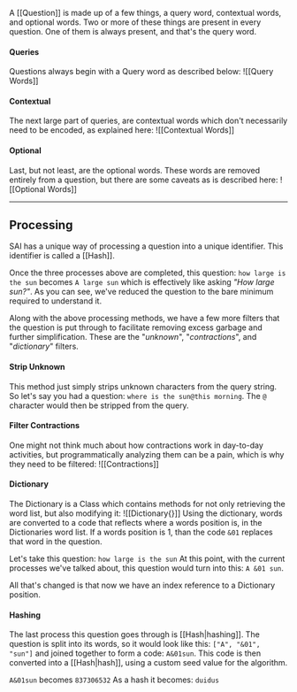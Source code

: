 A [[Question]] is made up of a few things, a query word, contextual words, and optional words. Two or more of these things are present in every question. One of them is always present, and that's the query word.

#### Queries
Questions always begin with a Query word as described below:
![[Query Words]]

#### Contextual
The next large part of queries, are contextual words which don't necessarily need to be encoded, as explained here:
![[Contextual Words]]

#### Optional
Last, but not least, are the optional words. These words are removed entirely from a question, but there are some caveats as is described here:
![[Optional Words]]

---

## Processing
SAI has a unique way of processing a question into a unique identifier. This identifier is called a [[Hash]]. 

Once the three processes above are completed, this question: `how large is the sun` becomes `A large sun` which is effectively like asking *"How large sun?"*. As you can see, we've reduced the question to the bare minimum required to understand it.

Along with the above processing methods, we have a few more filters that the question is put through to facilitate removing excess garbage and further simplification. These are the "*unknown*", "*contractions*", and "*dictionary*" filters.

#### Strip Unknown
This method just simply strips unknown characters from the query string. So let's say you had a question: `where is the sun@this morning`. The `@` character would then be stripped from the query.

#### Filter Contractions
One might not think much about how contractions work in day-to-day activities, but programmatically analyzing them can be a pain, which is why they need to be filtered:
![[Contractions]]

#### Dictionary
The Dictionary is a Class which contains methods for not only retrieving the word list, but also modifying it:
![[Dictionary{}]]
Using the dictionary, words are converted to a code that reflects where a words position is, in the Dictionaries word list. If a words position is 1, than the code `&01` replaces that word in the question.

Let's take this question: `how large is the sun`
At this point, with the current processes we've talked about, this question would turn into this: `A &01 sun`.

All that's changed is that now we have an index reference to a Dictionary position.

#### Hashing
The last process this question goes through is [[Hash|hashing]]. The question is split into its words, so it would look like this: `["A", "&01", "sun"]` and joined together to form a code: `A&01sun`. This code is then converted into a [[Hash|hash]], using a custom seed value for the algorithm.

`A&01sun` becomes `837306532`
As a hash it becomes: `duidus`
